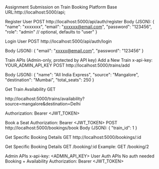 Assignment Submission on Train Booking Platform
Base URL:http://localhost:5000/api;


Register User
POST 
http://localhost:5000/api/auth/register
Body (JSON):
{
  "name": "xxxxxxx",
  "email": "xxxxxx@email.com",
  "password": "123456",
  "role": "admin" // optional, defaults to "user"
}


 Login User
POST 
http://localhost:5000/api/auth/login

Body (JSON):
{
  "email": "xxxxx@email.com",
  "password": "123456"
}

Train APIs (Admin-only, protected by API key)
Add a New Train
x-api-key: YOUR_ADMIN_API_KEY
POST 
http://localhost:5000/trains/add

Body (JSON):
{
  "name": "All India Express",
  "source": "Mangalore",
  "destination": "Mumbai",
  "total_seats": 250
}





Get Train Availability
GET 

http://localhost:5000/trains/availability?source=mangalore&destination=Delhi

Authorization: Bearer <JWT_TOKEN>



Book a Seat
Authorization: Bearer <JWT_TOKEN>
POST 
http://localhost:5000/bookings/book
Body (JSON):
{
  "train_id": 1
}


Get Specific Booking Details
GET 
http://localhost:5000/bookings/:id

Get Specific Booking Details
GET /booking/:id
Example:
GET /booking/2



Admin APIs	x-api-key: <ADMIN_API_KEY>
User Auth APIs	No auth needed
Booking + Availability	Authorization: Bearer <JWT_TOKEN>
